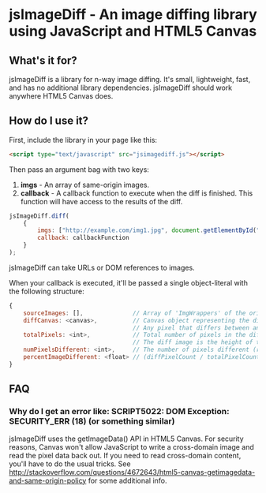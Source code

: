 jsImageDiff - An image diffing library using JavaScript and HTML5 Canvas
========================================================================

What's it for?
--------------
jsImageDiff is a library for n-way image diffing. It's small, lightweight, fast, and has no additional library dependencies. jsImageDiff should work anywhere HTML5 Canvas does.

How do I use it?
----------------
First, include the library in your page like this:

```html
<script type="text/javascript" src="jsimagediff.js"></script>
```

Then pass an argument bag with two keys:

1. **imgs** - An array of same-origin images.
1. **callback** - A callback function to execute when the diff is finished. This function will have access to the results of the diff.

```javascript
jsImageDiff.diff(
	{
		imgs: ["http://example.com/img1.jpg", document.getElementById("img2"), "http://example.com/img3.png"],
		callback: callbackFunction
	}
);
```

jsImageDiff can take URLs or DOM references to images.

When your callback is executed, it'll be passed a single object-literal with the following structure:

```javascript
{
	sourceImages: [],              // Array of 'ImgWrappers' of the original images.
	diffCanvas: <canvas>,          // Canvas object representing the diff of all the images.
	                               // Any pixel that differs between any of the canvases is replaced with red (255,0,0).
	totalPixels: <int>,            // Total number of pixels in the diff image.
	                               // The diff image is the height of the tallest image and width of the widest image.
	numPixelsDifferent: <int>,     // The number of pixels different (red) in the diff image
	percentImageDifferent: <float> // (diffPixelCount / totalPixelCount) * 100
}
```

FAQ
---

### Why do I get an error like: SCRIPT5022: DOM Exception: SECURITY_ERR (18) (or something similar) ###
jsImageDiff uses the getImageData() API in HTML5 Canvas. For security reasons, Canvas won't allow JavaScript to write a cross-domain image and read the pixel data back out. If you need to read cross-domain content, you'll have to do the usual tricks. See http://stackoverflow.com/questions/4672643/html5-canvas-getimagedata-and-same-origin-policy for some additional info.